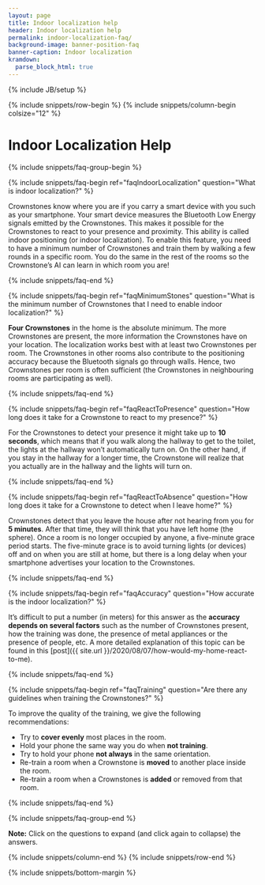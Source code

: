 ```yaml
---
layout: page
title: Indoor localization help
header: Indoor localization help
permalink: indoor-localization-faq/
background-image: banner-position-faq
banner-caption: Indoor localization
kramdown: 
  parse_block_html: true
---
```

{% include JB/setup %}

{% include snippets/row-begin %}
{% include snippets/column-begin colsize="12" %}

# Indoor Localization Help

{% include snippets/faq-group-begin %}


{% include snippets/faq-begin ref="faqIndoorLocalization" question="What is indoor localization?" %}

Crownstones know where you are if you carry a smart device with you such as your smartphone. Your smart device measures the Bluetooth Low Energy signals emitted by the Crownstones. This makes it possible for the Crownstones to react to your presence and proximity. This ability is called indoor positioning (or indoor localization). To enable this feature, you need to have a minimum number of Crownstones and train them by walking a few rounds in a specific room. You do the same in the rest of the rooms so the Crownstone’s AI can learn in which room you are!

{% include snippets/faq-end %}



{% include snippets/faq-begin ref="faqMinimumStones" question="What is the minimum number of Crownstones that I need to enable indoor localization?" %}

**Four Crownstones** in the home is the absolute minimum. The more Crownstones are present, the more information the Crownstones have on your location. The localization works best with at least two Crownstones per room. The Crownstones in other rooms also contribute to the positioning accuracy because the Bluetooth signals go through walls. Hence, two Crownstones per room is often sufficient (the Crownstones in neighbouring rooms are participating as well).

{% include snippets/faq-end %}



{% include snippets/faq-begin ref="faqReactToPresence" question="How long does it take for a Crownstone to react to my presence?" %}

For the Crownstones to detect your presence it might take up to **10 seconds**, which means that if you walk along the hallway to get to the toilet, the lights at the hallway won’t automatically turn on. On the other hand, if you stay in the hallway for a longer time, the Crownstone will realize that you actually are in the hallway and the lights will turn on.

{% include snippets/faq-end %}



{% include snippets/faq-begin ref="faqReactToAbsence" question="How long does it take for a Crownstone to detect when I leave home?" %}

Crownstones detect that you leave the house after not hearing from you for **5 minutes**. After that time, they will think that you have left home (the sphere). Once a room is no longer occupied by anyone, a five-minute grace period starts. The five-minute grace is to avoid turning lights (or devices) off and on when you are still at home, but there is a long delay when your smartphone advertises your location to the Crownstones.

{% include snippets/faq-end %}



{% include snippets/faq-begin ref="faqAccuracy" question="How accurate is the indoor localization?" %}

It’s difficult to put a number (in meters) for this answer as the **accuracy depends on several factors** such as the number of Crownstones present, how the training was done, the presence of metal appliances or the presence of people, etc. A more detailed explanation of this topic can be found in this [post]({{ site.url }}/2020/08/07/how-would-my-home-react-to-me).

{% include snippets/faq-end %}



{% include snippets/faq-begin ref="faqTraining" question="Are there any guidelines when training the Crownstones?" %}

To improve the quality of the training, we give the following recommendations:

- Try to **cover evenly** most places in the room.
- Hold your phone the same way you do when **not training**.
- Try to hold your phone **not always** in the same orientation.
- Re-train a room when a Crownstone is **moved** to another place inside the room.
- Re-train a room when a Crownstones is **added** or removed from that room.

{% include snippets/faq-end %}



{% include snippets/faq-group-end %}



**Note:** Click on the questions to expand (and click again to collapse) the answers.

{% include snippets/column-end %}
{% include snippets/row-end %}


{% include snippets/bottom-margin %}


<script>
window.onload = function() {
    var hash = window.location.hash; 
    if(hash !== " ") {
        var id = hash.substr(1);
        document.getElementById(id.concat('+')).classList.add("show");
        document.getElementById(id).scrollIntoView();
    }
};

function updateHash(new_hash){
    var hash = "#" + new_hash.slice(0, -1);
    window.history.pushState("", "", hash);
}
</script>